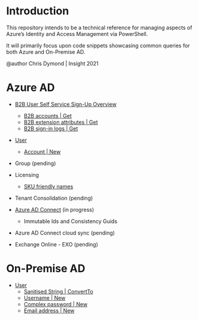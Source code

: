 # Introduction

This repository intends to be a technical reference for managing aspects of Azure’s Identity and Access Management via PowerShell.

It will primarily focus upon code snippets showcasing common queries for both Azure and On-Premise AD.

@author Chris Dymond | Insight 2021

# Azure AD

- [B2B User Self Service Sign-Up Overview](azure/b2b-user/README.md)

  - [B2B accounts | Get](azure/b2b-user/README.md#guests)
  - [B2B extension attributes | Get](azure/b2b-user/README.md#extension-attributes)
  - [B2B sign-in logs | Get](azure/b2b-user/README.md#sign-in-logs)

- [User](azure/user/README.md)

  - [Account | New](azure/user/README.md#creating-a-cloud-user-account)

- Group (pending)

- Licensing

  - [SKU friendly names](azure/licensing/README.md#licensing-sku-friendly-names)

- Tenant Consolidation (pending)

- [Azure AD Connect](azure/adc/README.md) (in progress)

  - Immutable Ids and Consistency Guids

- Azure AD Connect cloud sync (pending)

- Exchange Online - EXO (pending)

# On-Premise AD

- [User](on-premise/user/README.md)
  - [Sanitised String | ConvertTo](on-premise/user/README.md#ConvertTo-StringWithoutApostropheOrSpace)
  - [Username | New](on-premise/user/README.md#New-Username)
  - [Complex password | New](on-premise/user/README.md#New-ComplexPassword)
  - [Email address | New ](on-premise/user/README.md#New-Mail)
